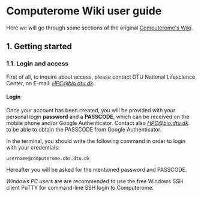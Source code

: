 # Computerome Wiki user guide

Here we will go through some sections of the original [Computerome's Wiki](https://www.computerome.dk/).

## 1. Getting started

### 1.1. Login and access

First of all, to inquire about access, please contact DTU National Lifescience Center, on E-mail: *HPC@bio.dtu.dk.*

#### Login
Once your account has been created, you will be provided with your personal login **password** and a **PASSCODE**, which can be received on the mobile phone and/or Google Authenticator. Contact also *HPC@bio.dtu.dk.* to be able to obtain the PASSCODE from Google Authenticator.

In the terminal, you should write the following command in order to login with your credentials:
```
username@computerome.cbs.dtu.dk
```
Hereafter you will be asked for the mentioned password and PASSCODE. 

*Windows PC users* are are recommended to use the free Windows SSH client PuTTY for command-line SSH login to Computerome.
